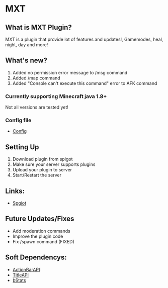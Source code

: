 # MXT

## What is MXT Plugin?
MXT is a plugin that provide lot of features and updates!, Gamemodes, heal, night, day and more!

## What's new?
1. Added no permission error message to /msg command
2. Added /map command
3. Added "Console can't execute this command" error to AFK command

### Currently supporting Minecraft java 1.8+ 
Not all versions are tested yet!

### Config file
- [Config](https://github.com/MXTPLUGINS/mxt/blob/master/src/config.yml)

## Setting Up
1. Download plugin from spigot
2. Make sure your server supports plugins
3. Upload your plugin to server
4. Start/Restart the server

## Links:
- [Spgiot](https://www.spigotmc.org/resources/mxt.98417/)

## Future Updates/Fixes
- Add moderation commands
- Improve the plugin code
- Fix /spawn command (FIXED)

## Soft Dependencys:
- [ActionBarAPI](https://www.spigotmc.org/resources/actionbarapi-1-8-1-14-2.1315/)
- [TitleAPI](https://www.spigotmc.org/resources/titleapi-1-8-1-17.1325/)
- [bStats](https://bstats.org/plugin/bukkit/mxt/13682)
